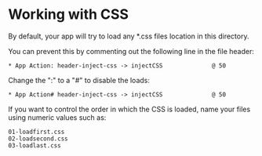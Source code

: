 # Working with CSS
By default, your app will try to load any *.css files location in this directory.

You can prevent this by commenting out the following line in the file header:

`* App Action: header-inject-css -> injectCSS              @ 50`

Change the ":" to a "#" to disable the loads:

`* App Action# header-inject-css -> injectCSS              @ 50`

If you want to control the order in which the CSS is loaded, name your files using numeric values such as:

```
01-loadfirst.css
02-loadsecond.css
03-loadlast.css
```